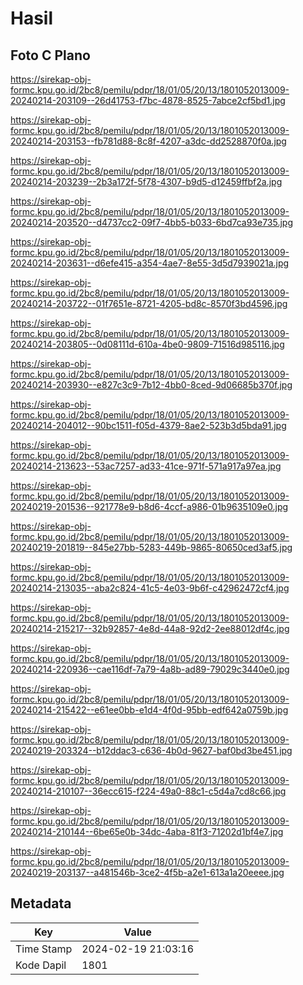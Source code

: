 # Hasil

## Foto C Plano

https://sirekap-obj-formc.kpu.go.id/2bc8/pemilu/pdpr/18/01/05/20/13/1801052013009-20240214-203109--26d41753-f7bc-4878-8525-7abce2cf5bd1.jpg

https://sirekap-obj-formc.kpu.go.id/2bc8/pemilu/pdpr/18/01/05/20/13/1801052013009-20240214-203153--fb781d88-8c8f-4207-a3dc-dd2528870f0a.jpg

https://sirekap-obj-formc.kpu.go.id/2bc8/pemilu/pdpr/18/01/05/20/13/1801052013009-20240214-203239--2b3a172f-5f78-4307-b9d5-d12459ffbf2a.jpg

https://sirekap-obj-formc.kpu.go.id/2bc8/pemilu/pdpr/18/01/05/20/13/1801052013009-20240214-203520--d4737cc2-09f7-4bb5-b033-6bd7ca93e735.jpg

https://sirekap-obj-formc.kpu.go.id/2bc8/pemilu/pdpr/18/01/05/20/13/1801052013009-20240214-203631--d6efe415-a354-4ae7-8e55-3d5d7939021a.jpg

https://sirekap-obj-formc.kpu.go.id/2bc8/pemilu/pdpr/18/01/05/20/13/1801052013009-20240214-203722--01f7651e-8721-4205-bd8c-8570f3bd4596.jpg

https://sirekap-obj-formc.kpu.go.id/2bc8/pemilu/pdpr/18/01/05/20/13/1801052013009-20240214-203805--0d08111d-610a-4be0-9809-71516d985116.jpg

https://sirekap-obj-formc.kpu.go.id/2bc8/pemilu/pdpr/18/01/05/20/13/1801052013009-20240214-203930--e827c3c9-7b12-4bb0-8ced-9d06685b370f.jpg

https://sirekap-obj-formc.kpu.go.id/2bc8/pemilu/pdpr/18/01/05/20/13/1801052013009-20240214-204012--90bc1511-f05d-4379-8ae2-523b3d5bda91.jpg

https://sirekap-obj-formc.kpu.go.id/2bc8/pemilu/pdpr/18/01/05/20/13/1801052013009-20240214-213623--53ac7257-ad33-41ce-971f-571a917a97ea.jpg

https://sirekap-obj-formc.kpu.go.id/2bc8/pemilu/pdpr/18/01/05/20/13/1801052013009-20240219-201536--921778e9-b8d6-4ccf-a986-01b9635109e0.jpg

https://sirekap-obj-formc.kpu.go.id/2bc8/pemilu/pdpr/18/01/05/20/13/1801052013009-20240219-201819--845e27bb-5283-449b-9865-80650ced3af5.jpg

https://sirekap-obj-formc.kpu.go.id/2bc8/pemilu/pdpr/18/01/05/20/13/1801052013009-20240214-213035--aba2c824-41c5-4e03-9b6f-c42962472cf4.jpg

https://sirekap-obj-formc.kpu.go.id/2bc8/pemilu/pdpr/18/01/05/20/13/1801052013009-20240214-215217--32b92857-4e8d-44a8-92d2-2ee88012df4c.jpg

https://sirekap-obj-formc.kpu.go.id/2bc8/pemilu/pdpr/18/01/05/20/13/1801052013009-20240214-220936--cae116df-7a79-4a8b-ad89-79029c3440e0.jpg

https://sirekap-obj-formc.kpu.go.id/2bc8/pemilu/pdpr/18/01/05/20/13/1801052013009-20240214-215422--e61ee0bb-e1d4-4f0d-95bb-edf642a0759b.jpg

https://sirekap-obj-formc.kpu.go.id/2bc8/pemilu/pdpr/18/01/05/20/13/1801052013009-20240219-203324--b12ddac3-c636-4b0d-9627-baf0bd3be451.jpg

https://sirekap-obj-formc.kpu.go.id/2bc8/pemilu/pdpr/18/01/05/20/13/1801052013009-20240214-210107--36ecc615-f224-49a0-88c1-c5d4a7cd8c66.jpg

https://sirekap-obj-formc.kpu.go.id/2bc8/pemilu/pdpr/18/01/05/20/13/1801052013009-20240214-210144--6be65e0b-34dc-4aba-81f3-71202d1bf4e7.jpg

https://sirekap-obj-formc.kpu.go.id/2bc8/pemilu/pdpr/18/01/05/20/13/1801052013009-20240219-203137--a481546b-3ce2-4f5b-a2e1-613a1a20eeee.jpg


## Metadata

| Key        | Value               |
| ---------- | ------------------- |
| Time Stamp | 2024-02-19 21:03:16 |
| Kode Dapil | 1801                |



